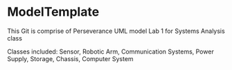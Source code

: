 # ModelTemplate
This Git is comprise of Perseverance UML model Lab 1 for Systems Analysis class

Classes included: Sensor, Robotic Arm, Communication Systems, Power Supply, Storage, Chassis, Computer System
